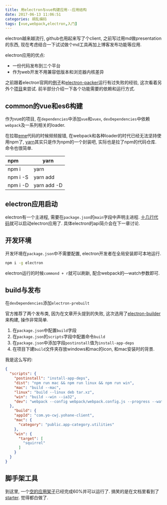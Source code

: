 ```yaml
---
title: 用electron与vue构建应用--应用结构
date: 2017-06-13 11:06:51
categories: 胡乱编码
tags: [vue,webpack,electron,入门]
---
```


electron越来越流行,  github也用起来写了个client, 之前写过用md做presentation的东西, 现在考虑结合一下试试做个md工具再加上博客发布功能等应用.

<!--more-->

electron应用的优点:

+ 一份代码发布到三个平台
+ 作为web开发不用兼容低版本和浏览器内核差异

之前跟着electron官网的[例子](https://github.com/electron-userland/electron-builder)和[electron-packer](https://github.com/electron-userland/electron-packager)运行有过失败的经验, 这次看着另外个[项目](https://github.com/egoist/eme)来尝试. 前半部分介绍一下各个功能需要的依赖和运行方式.

## common的vue和es6构建

作为vue的项目, 在`dependencies`中添加`vue`和`vuex`, `devDependencies`中依赖`webpack`及一系列相关的loader.

在拉取[eme](https://github.com/electron-userland/electron-builder)代码的时候频频报错, 在webpack和各种loader的时代已经无法坚持使用npm了, [yarn](https://yarnpkg.com)其实只是作为npm的一个封装吧, 实际也是拉了npm的代码仓库. 命令也很简单.

| npm             | yarn               |
| :-------------- | ------------------ |
| npm i           | yarn               |
| npm i -S <name> | yarn add <name>    |
| npm i -D <name> | yarn add -D <name> |

## electron应用启动

electron有一个主进程, 需要在`package.json`的`main`字段中声明主进程. [十几行代码](https://github.com/fjonas/yohane-client/blob/empty/app/main.js)就可以启动electron应用了. 具体electron的api简介会在下一章讨论.

## 开发环境

开发环境在`package.json`中不需要配置, electron开发者在全局安装即可本地运行.

```bash
npm i -g electron
```

electron运行的时候<code>commond + r</code>就可以刷新, 配合webpack的—watch参数即可.

## build与发布

在`devDependencies`添加`electron-prebuilt`

官方推荐了两个发布类, 因为在文章开头提到的失败, 这次选用了[electron-builder](https://github.com/electron-userland/electron-builder)来构建, 操作非常简单.

1. 在`package.json`中配置`build`字段
2. 在`package.json`的`scripts`字段中配置命令`build`
3. 在`package.json`中添加字段`postinstall`值为`install-app-deps`
4. 在项目下建`build`文件夹存放windows和mac的icon, 和mac安装时的背景.

我是这么写的:

```json
{
  "scripts": {
    "postinstall": "install-app-deps",
    "dist": "npm run mac && npm run linux && npm run win",
    "mac": "build --mac",
    "linux": "build --linux deb tar.xz",
    "win": "build --win --ia32",
    "dev": "webpack --config webpack/webpack.config.js --progress --watch & electron app"
  },
    "build": {
    "appId": "com.yo-cwj.yohane-client",
    "mac": {
      "category": "public.app-category.utilities"
    },
    "win": {
      "target": [
        "squirrel"
      ]
    }
  }
}
```

## 脚手架工具

到这里, 一个[空的应用架子](https://github.com/fjonas/yohane-client/tree/empty)已经完成60%并可以运行了. 搞笑的是在文档里看到了[starter](https://github.com/SimulatedGREG/electron-vue). 觉得都白做了.